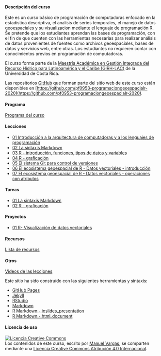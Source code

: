 #### Descripción del curso
Este es un curso básico de programación de computadoras enfocado en la estadistica descriptiva, el analisis de series temporales, el manejo de datos geoespaciales y su visualizacion mediante el lenguaje de programación R. Se pretende que los estudiantes aprendan las bases de programación, con el fin de que cuenten con las herramientas necesarias para realizar análisis de datos provenientes de fuentes como archivos geoespaciales, bases de datos y servicios web, entre otras. Los estudiantes no requieren contar con conocimientos previos en programación de computadoras.

El curso forma parte de la [Maestría Académica en Gestión Integrada del Recurso Hídrico para Latinoamérica y el Caribe (GIRH-LAC)](https://oacg.fcs.ucr.ac.cr/maestria/) de la Universidad de Costa Rica.

Las repositorios [GitHub](https://github.com/) que forman parte del sitio web de este curso están disponibles en [https://github.com/pf0953-programaciongeoespacialr-2020](https://github.com/pf0953-programaciongeoespacialr-2020).

#### Programa
[Programa del curso](https://github.com/pf0953-programaciongeoespacialr-2020/programa-curso/blob/master/PF-0953-Programaci%C3%B3n_geoespacial_R_Programa_curso-2020.pdf)

#### Lecciones
* [01 Introducción a la arquitectura de computadoras y a los lenguajes de programación](https://pf0953-programaciongeoespacialr-2020.github.io/leccion-01-introduccion/)
* [02 La sintaxis Markdown](https://pf0953-programaciongeoespacialr-2020.github.io/leccion-02-markdown/)
* [03 R - introducción, funciones, tipos de datos y variables](https://pf0953-programaciongeoespacialr-2020.github.io/leccion-03-r-introduccion-funciones-tipos-variables/)
* [04 R - graficación](https://pf0953-programaciongeoespacialr-2020.github.io/leccion-04-r-graficacion/)
* [05 El sistema Git para control de versiones](https://pf0953-programaciongeoespacialr-2020.github.io/leccion-05-git/)
* [06 El ecosistema geoespacial de R - Datos vectoriales - introducción](https://pf0953-programaciongeoespacialr-2020.github.io/leccion-06-r-datos-vectoriales-introduccion/)
* [07 El ecosistema geoespacial de R - Datos vectoriales - operaciones con atributos](https://pf0953-programaciongeoespacialr-2020.github.io/leccion-07-r-datos-vectoriales-atributos/)
    
#### Tareas
* [01 La sintaxis Markdown](https://pf0953-programaciongeoespacialr-2020.github.io/tarea-01-markdown/)
* [02 R - graficación](https://pf0953-programaciongeoespacialr-2020.github.io/tarea-02-r-graficacion/)

#### Proyectos
* [01 R- Visualización de datos vectoriales](https://pf0953-programaciongeoespacialr-2020.github.io/proyecto-01-r-datos-vectoriales-visualizacion/)

#### Recursos
[Lista de recursos](https://pf0953-programaciongeoespacialr-2020.github.io/recursos/)

#### Otros
[Videos de las lecciones](https://www.youtube.com/playlist?list=PL1gEgLSwAJeIQbvxYgjG5_6Q21f6UOw5M)

Este sitio ha sido construído con las siguientes herramientas y sintaxis:

- [GitHub Pages](https://pages.github.com/)
- [Jekyll](https://jekyllrb.com/)
- [RStudio](https://rstudio.com/)
- [Markdown](https://daringfireball.net/projects/markdown/)
- [R Markdown - ioslides_presentation](https://bookdown.org/yihui/rmarkdown/ioslides-presentation.html)
- [R Markdown - html_document](https://bookdown.org/yihui/rmarkdown/html-document.html)

#### Licencia de uso
<a rel="license" href="http://creativecommons.org/licenses/by/4.0/"><img alt="Licencia Creative Commons" style="border-width:0" src="https://i.creativecommons.org/l/by/4.0/88x31.png" /></a><br /><span xmlns:dct="http://purl.org/dc/terms/" property="dct:title">Los contenidos de este curso</span>, escrito por <a xmlns:cc="http://creativecommons.org/ns#" href="https://github.com/mfvargas" property="cc:attributionName" rel="cc:attributionURL">Manuel Vargas</a>, se comparten mediante una <a rel="license" href="http://creativecommons.org/licenses/by/4.0/">Licencia Creative Commons Atribución 4.0 Internacional</a>.
